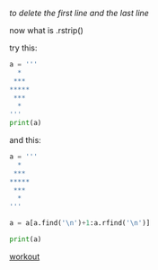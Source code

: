 *to delete the first line and the last line*

now what is .rstrip()

try this:
```python
a = '''
  *
 ***
*****
 ***
  *
'''
print(a)
```


and this:
```python
a = '''
  *
 ***
*****
 ***
  *
'''

a = a[a.find('\n')+1:a.rfind('\n')]

print(a)
```
[workout](https://www.runoob.com/python/att-string-rfind.html)


